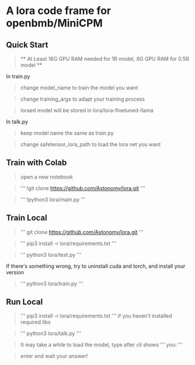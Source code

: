 # A lora code frame for openbmb/MiniCPM

## Quick Start
> ** At Least 16G GPU RAM needed for 1B model, 8G GPU RAM for 0.5B model **

In train.py
> change model_name to train the model you want

> change training_args to adapt your training process

> loraed model will be stored in lora/lora-finetuned-llama

In talk.py
> keep model name the same as train.py

> change safetensor_lora_path to load the lora net you want

## Train with Colab
> open a new notebook

> ''' !git clone https://github.com/Astonomy/lora.git '''

> ''' !python3 lora/main.py '''

## Train Local
> ''' git clone https://github.com/Astonomy/lora.git '''

> ''' pip3 install -r lora/requirements.txt '''

> ''' python3 lora/test.py '''

If there's something wrong, try to uninstall cuda and torch, and install your version

>  ''' python3 lora/train.py '''

## Run Local
> ''' pip3 install -r lora/requirements.txt ''' if you haven't installed required libs

> ''' python3 lora/talk.py '''

> It may take a while to load the model, type after cli shows ''' you: '''

> enter and wait your answer!
